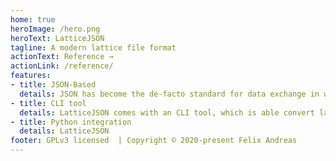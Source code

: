 ```yaml
---
home: true
heroImage: /hero.png
heroText: LatticeJSON
tagline: A modern lattice file format
actionText: Reference →
actionLink: /reference/
features:
- title: JSON-Based
  details: JSON has become the de-facto standard for data exchange in web applications. It is able to describe complex data structures, has a simple syntax and is available in all common programming language. It is therefore an appropriate choice to characterize the magnetic lattice of a particle accelerator.
- title: CLI tool
  details: LatticeJSON comes with an CLI tool, which is able convert lattice files from and to other common formats (like elegant and MAD). It can validate LatticeJSON files upon sytnax as well as logicical completness and can be a real time saver due to its autoformatting capabilites.
- title: Python integration
  details: LatticeJSON
footer: GPLv3 licensed  | Copyright © 2020-present Felix Andreas
---
```

